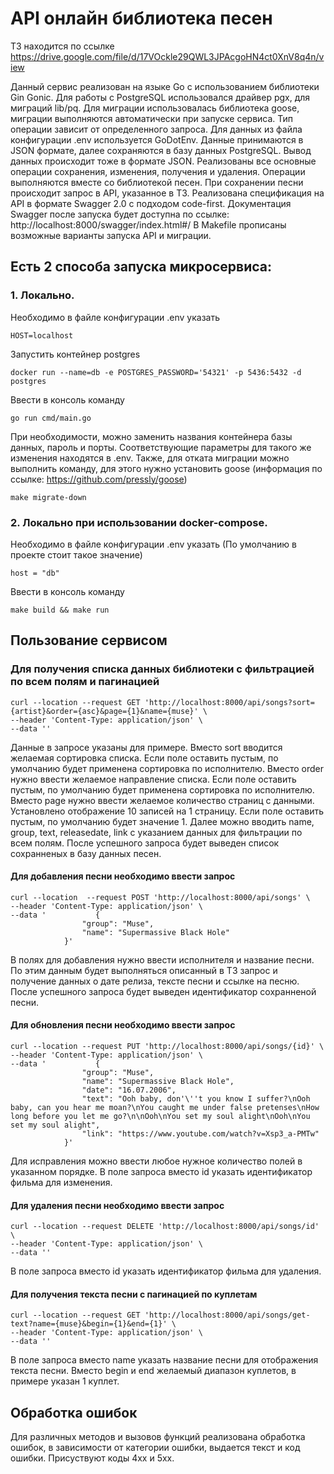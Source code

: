 # API онлайн библиотека песен
ТЗ находится по ссылке https://drive.google.com/file/d/17VOckle29QWL3JPAcgoHN4ct0XnV8q4n/view

Данный сервис реализован на языке Go с использованием библиотеки Gin Gonic. Для работы с PostgreSQL использовался драйвер pgx, для миграций lib/pq. Для миграции использовалась библиотека goose, миграции выполняются автоматически при запуске сервиса. Тип операции зависит от определенного запроса. Для данных из файла конфигурации .env используется GoDotEnv.
Данные принимаются в JSON формате, далее сохраняются в базу данных PostgreSQL. Вывод данных происходит тоже в формате JSON. Реализованы все основные операции сохранения, изменения, получения и удаления.
Операции выполняются вместе со библиотекой песен. При сохранении песни происходит запрос в API, указанное в ТЗ.
Реализована спецификация на API в формате Swagger 2.0 с подходом code-first. Документация Swagger после запуска будет доступна по ссылке: http://localhost:8000/swagger/index.html#/
В Makefile прописаны возможные варианты запуска API и миграции.
## Есть 2 способа запуска микросервиса:
### 1. Локально.
   Необходимо в файле конфигурации .env указать
   ```
   HOST=localhost
   ```
   Запустить контейнер postgres
   ```
   docker run --name=db -e POSTGRES_PASSWORD='54321' -p 5436:5432 -d postgres
   ```
   Ввести в консоль команду
   ```
   go run cmd/main.go
   ```
   При необходимости, можно заменить названия контейнера базы данных, пароль и порты. Соответствующие параметры для такого же изменения находятся в .env. 
   Также, для отката миграции можно выполнить команду, для этого нужно установить goose (информация по ссылке: https://github.com/pressly/goose)
   ```
   make migrate-down
   ```
### 2. Локально при использовании docker-compose.
   
   Необходимо в файле конфигурации .env указать (По умолчанию в проекте стоит такое значение)
   ```
   host = "db"
   ```
   Ввести в консоль команду
   ```
   make build && make run
   ```
## Пользование сервисом
### Для получения списка данных библиотеки с фильтрацией по всем полям и пагинацией
```
curl --location --request GET 'http://localhost:8000/api/songs?sort={artist}&order={asc}&page={1}&name={muse}' \
--header 'Content-Type: application/json' \
--data ''
```
Данные в запросе указаны для примере. Вместо sort вводится желаемая сортировка списка. Если поле оставить пустым, по умолчанию будет применена сортировка по исполнителю.
Вместо order нужно ввести желаемое  направление списка. Если поле оставить пустым, по умолчанию будет применена сортировка по исполнителю. 
Вместо page нужно ввести желаемое количество страниц с данными. Установлено отображение 10 записей на 1 страницу. Если поле оставить пустым, по умолчанию будет значение 1. 
Далее можно вводить name, group, text, releasedate, link с указанием данных для фильтрации по всем полям. 
После успешного запроса будет выведен список сохранненых в базу данных песен.

#### Для добавления песни необходимо ввести запрос
```
curl --location  --request POST 'http://localhost:8000/api/songs' \
--header 'Content-Type: application/json' \
--data '           {
                "group": "Muse",
                "name": "Supermassive Black Hole"
            }'
```
В полях для добавления нужно ввести исполнителя и название песни. По этим данным будет выполняться описанный в ТЗ запрос и получение данных о дате релиза, тексте песни и ссылке на песню.
После успешного запроса будет выведен идентификатор сохранненой песни. 

#### Для обновления песни необходимо ввести запрос
```
curl --location --request PUT 'http://localhost:8000/api/songs/{id}' \
--header 'Content-Type: application/json' \
--data '           {
                "group": "Muse",
                "name": "Supermassive Black Hole",
                "date": "16.07.2006",
                "text": "Ooh baby, don'\''t you know I suffer?\nOoh baby, can you hear me moan?\nYou caught me under false pretenses\nHow long before you let me go?\n\nOoh\nYou set my soul alight\nOoh\nYou set my soul alight",
                "link": "https://www.youtube.com/watch?v=Xsp3_a-PMTw"
            }'
```
Для исправления можно ввести любое нужное количество полей в указанном порядке. В поле запроса вместо id указать идентификатор фильма для изменения.

#### Для удаления песни необходимо ввести запрос
```
curl --location --request DELETE 'http://localhost:8000/api/songs/id' \
--header 'Content-Type: application/json' \
--data ''
```
В поле запроса вместо id указать идентификатор фильма для удаления.

#### Для получения текста песни с пагинацией по куплетам
```
curl --location --request GET 'http://localhost:8000/api/songs/get-text?name={muse}&begin={1}&end={1}' \
--header 'Content-Type: application/json' \
--data ''
```
В поле запроса вместо name указать название песни для отображения текста песни. Вместо begin и end желаемый диапазон куплетов, в примере указан 1 куплет.
## Обработка ошибок
Для различных методов и вызовов функций реализована обработка ошибок, в зависимости от категории ошибки, выдается текст и код ошибки. Присуствуют коды 4хх и 5хх.

